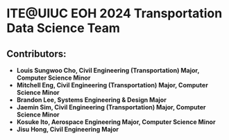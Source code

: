 # ITE@UIUC EOH 2024 Transportation Data Science Team

## Contributors:
- **Louis Sungwoo Cho, Civil Engineering (Transportation) Major, Computer Science Minor**
- **Mitchell Eng, Civil Engineering (Transportation) Major, Computer Science Minor**
- **Brandon Lee, Systems Engineering & Design Major**
- **Jaemin Sim, Civil Engineering (Transportation) Major, Computer Science Minor**
- **Kosuke Ito, Aerospace Engineering Major, Computer Science Minor**
- **Jisu Hong, Civil Engineering Major**
